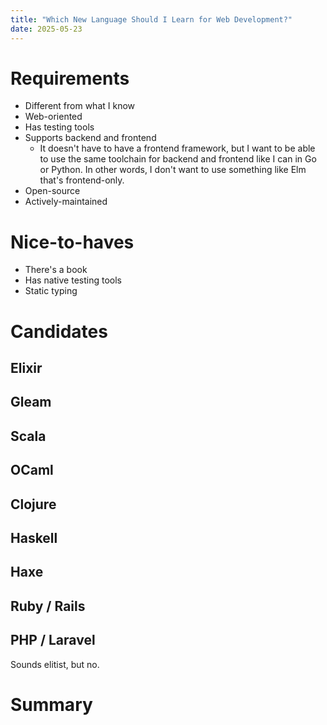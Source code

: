 ```yaml
---
title: "Which New Language Should I Learn for Web Development?"
date: 2025-05-23
---
```


# Requirements

- Different from what I know
- Web-oriented
- Has testing tools
- Supports backend and frontend
  - It doesn't have to have a frontend framework, but I want to be able to use the same toolchain for backend and frontend like I can in Go or Python. In other words, I don't want to use something like Elm that's frontend-only.
- Open-source
- Actively-maintained

# Nice-to-haves

- There's a book
- Has native testing tools
- Static typing

# Candidates

## Elixir

## Gleam

## Scala

## OCaml

## Clojure

## Haskell

## Haxe

## Ruby / Rails

## PHP / Laravel

Sounds elitist, but no.

# Summary
